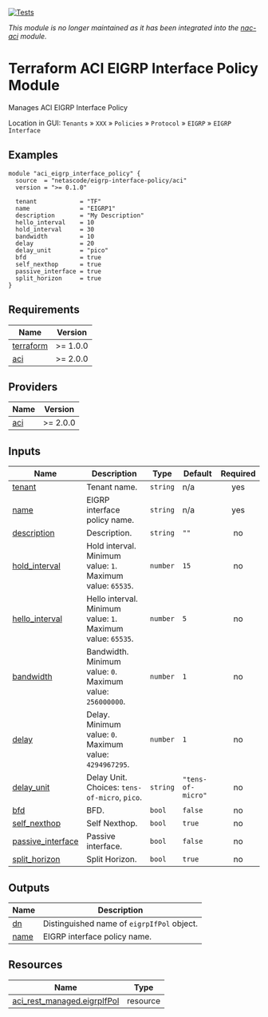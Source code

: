<!-- BEGIN_TF_DOCS -->
[![Tests](https://github.com/netascode/terraform-aci-eigrp-interface-policy/actions/workflows/test.yml/badge.svg)](https://github.com/netascode/terraform-aci-eigrp-interface-policy/actions/workflows/test.yml)

*This module is no longer maintained as it has been integrated into the [nac-aci](https://github.com/netascode/terraform-aci-nac-aci) module.*

# Terraform ACI EIGRP Interface Policy Module

Manages ACI EIGRP Interface Policy

Location in GUI:
`Tenants` » `XXX` » `Policies` » `Protocol` » `EIGRP` » `EIGRP Interface`

## Examples

```hcl
module "aci_eigrp_interface_policy" {
  source  = "netascode/eigrp-interface-policy/aci"
  version = ">= 0.1.0"

  tenant            = "TF"
  name              = "EIGRP1"
  description       = "My Description"
  hello_interval    = 10
  hold_interval     = 30
  bandwidth         = 10
  delay             = 20
  delay_unit        = "pico"
  bfd               = true
  self_nexthop      = true
  passive_interface = true
  split_horizon     = true
}
```

## Requirements

| Name | Version |
|------|---------|
| <a name="requirement_terraform"></a> [terraform](#requirement\_terraform) | >= 1.0.0 |
| <a name="requirement_aci"></a> [aci](#requirement\_aci) | >= 2.0.0 |

## Providers

| Name | Version |
|------|---------|
| <a name="provider_aci"></a> [aci](#provider\_aci) | >= 2.0.0 |

## Inputs

| Name | Description | Type | Default | Required |
|------|-------------|------|---------|:--------:|
| <a name="input_tenant"></a> [tenant](#input\_tenant) | Tenant name. | `string` | n/a | yes |
| <a name="input_name"></a> [name](#input\_name) | EIGRP interface policy name. | `string` | n/a | yes |
| <a name="input_description"></a> [description](#input\_description) | Description. | `string` | `""` | no |
| <a name="input_hold_interval"></a> [hold\_interval](#input\_hold\_interval) | Hold interval. Minimum value: `1`. Maximum value: `65535`. | `number` | `15` | no |
| <a name="input_hello_interval"></a> [hello\_interval](#input\_hello\_interval) | Hello interval. Minimum value: `1`. Maximum value: `65535`. | `number` | `5` | no |
| <a name="input_bandwidth"></a> [bandwidth](#input\_bandwidth) | Bandwidth. Minimum value: `0`. Maximum value: `256000000`. | `number` | `1` | no |
| <a name="input_delay"></a> [delay](#input\_delay) | Delay. Minimum value: `0`. Maximum value: `4294967295`. | `number` | `1` | no |
| <a name="input_delay_unit"></a> [delay\_unit](#input\_delay\_unit) | Delay Unit. Choices: `tens-of-micro`, `pico`. | `string` | `"tens-of-micro"` | no |
| <a name="input_bfd"></a> [bfd](#input\_bfd) | BFD. | `bool` | `false` | no |
| <a name="input_self_nexthop"></a> [self\_nexthop](#input\_self\_nexthop) | Self Nexthop. | `bool` | `true` | no |
| <a name="input_passive_interface"></a> [passive\_interface](#input\_passive\_interface) | Passive interface. | `bool` | `false` | no |
| <a name="input_split_horizon"></a> [split\_horizon](#input\_split\_horizon) | Split Horizon. | `bool` | `true` | no |

## Outputs

| Name | Description |
|------|-------------|
| <a name="output_dn"></a> [dn](#output\_dn) | Distinguished name of `eigrpIfPol` object. |
| <a name="output_name"></a> [name](#output\_name) | EIGRP interface policy name. |

## Resources

| Name | Type |
|------|------|
| [aci_rest_managed.eigrpIfPol](https://registry.terraform.io/providers/CiscoDevNet/aci/latest/docs/resources/rest_managed) | resource |
<!-- END_TF_DOCS -->